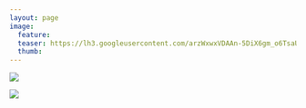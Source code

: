 ```yaml
---
layout: page
image:
  feature:
  teaser: https://lh3.googleusercontent.com/arzWxwxVDAAn-5DiX6gm_o6TsaUD7W6oWRBZfztBuTI=w245
  thumb:
---
```


![](https://lh3.googleusercontent.com/GdhVsuQNYlz54hjBlv4qWU3zbeXYFwKS32JC4atFkns=w800)

![](https://lh3.googleusercontent.com/SQf5pVYmBIDZLa6J7NZ7lqfEruO0wjG3Dw6mzmXDLs4=w800)
